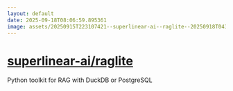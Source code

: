 ```yaml
---
layout: default
date: 2025-09-18T08:06:59.895361
image: assets/20250915T223107421--superlinear-ai--raglite--20250918T043254144--cropped.png
---
```


# [superlinear-ai/raglite](https://github.com/superlinear-ai/raglite)

Python toolkit for RAG with DuckDB or PostgreSQL
